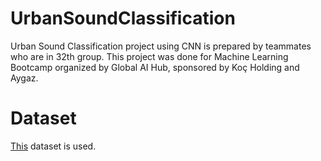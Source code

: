 # UrbanSoundClassification
Urban Sound Classification project using CNN is prepared by teammates who are in 32th group. This project was done for Machine Learning Bootcamp organized by Global AI Hub, sponsored by Koç Holding and Aygaz.


# Dataset
[This]([https://pages.github.com/](https://urbansounddataset.weebly.com/urbansound8k.html)) dataset is used. 
